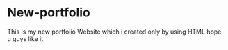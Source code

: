 # New-portfolio
This is my new portfolio Website which i created only by using HTML hope u guys like it
